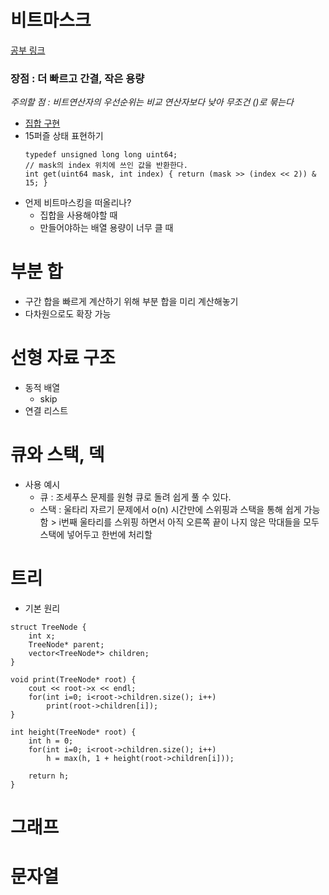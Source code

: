 # 비트마스크
[공부 링크](http://graphics.stanford.edu/~seander/bithacks.html)
### 장점 : 더 빠르고 간결, 작은 용량
*주의할 점 : 비트연산자의 우선순위는 비교 연산자보다 낮아 무조건 ()로 묶는다*
- [집합 구현](https://github.com/rbdus0715/algorithm/blob/main/study2/001_bitmaskBasic.cpp)
- 15퍼즐 상태 표현하기
  ```
  typedef unsigned long long uint64;
  // mask의 index 위치에 쓰인 값을 반환한다.
  int get(uint64 mask, int index) { return (mask >> (index << 2)) & 15; }
  ```
- 언제 비트마스킹을 떠올리나?
  - 집합을 사용해야할 때
  - 만들어야하는 배열 용량이 너무 클 때
# 부분 합
- 구간 합을 빠르게 계산하기 위해 부분 합을 미리 계산해놓기
- 다차원으로도 확장 가능
# 선형 자료 구조
- 동적 배열
  - skip
- 연결 리스트
# 큐와 스택, 덱
- 사용 예시
  - 큐 : 조세푸스 문제를 원형 큐로 돌려 쉽게 풀 수 있다.
  - 스택 : 울타리 자르기 문제에서 o(n) 시간만에 스위핑과 스택을 통해 쉽게 가능함 > i번째 울타리를 스위핑 하면서 아직 오른쪽 끝이 나지 않은 막대들을 모두 스택에 넣어두고 한번에 처리할 
# 트리
- 기본 원리
```
struct TreeNode {
    int x;
    TreeNode* parent;
    vector<TreeNode*> children;
}

void print(TreeNode* root) {
    cout << root->x << endl;
    for(int i=0; i<root->children.size(); i++)
        print(root->children[i]);
}

int height(TreeNode* root) {
    int h = 0;
    for(int i=0; i<root->children.size(); i++)
        h = max(h, 1 + height(root->children[i]));
    
    return h;
}
```
# 그래프

# 문자열
